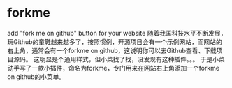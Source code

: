 forkme
======

add "fork me on github" button for your website
  随着我国科技水平不断发展，玩Github的童鞋越来越多了，按照惯例，开源项目会有一个示例网站，而网站的右上角，通常会有一个forkme on github，这说明你可以去Github查看、下载项目源码。
  这明显是个通用样式，但小菜找了找，没发现有这种插件。。。
  于是小菜动手写了一款小插件，命名为forkme，专门用来在网站右上角添加一个forkme on github的小菜单。

